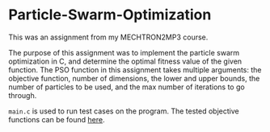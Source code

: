 # Particle-Swarm-Optimization

This was an assignment from my MECHTRON2MP3 course.

The purpose of this assignment was to implement the particle swarm optimization in C, and determine the optimal fitness value of the given function. The PSO function in this assignment takes multiple arguments: the objective function, number of dimensions, the lower and upper bounds, the number of particles to be used, and the max number of iterations to go through.

```main.c``` is used to run test cases on the program. The tested objective functions can be found [here](https://www.sfu.ca/~ssurjano/optimization.html "Optimization Test Problems").
